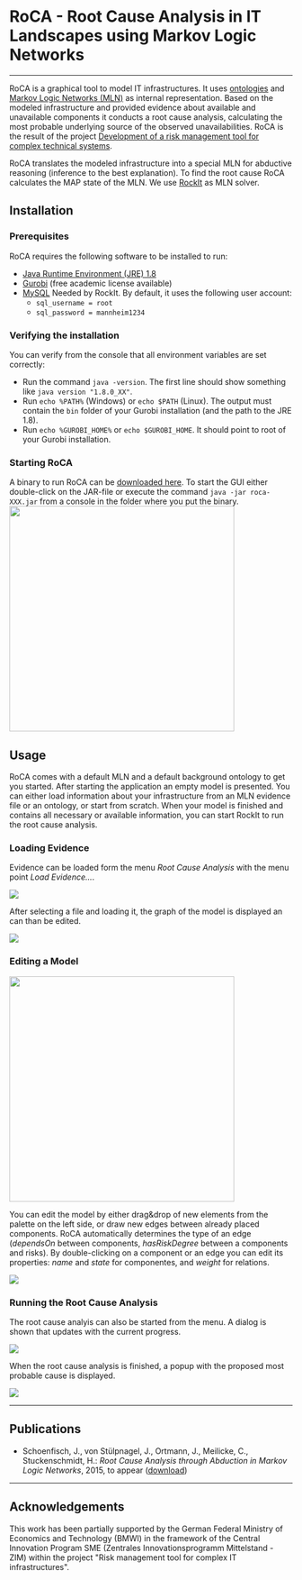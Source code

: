 # RoCA - Root Cause Analysis in IT Landscapes using Markov Logic Networks

- - -

RoCA is a graphical tool to model IT infrastructures. It uses [ontologies](www.w3.org/TR/owl2-primer/) and [Markov Logic Networks (MLN)](http://link.springer.com/article/10.1007/s10994-006-5833-1#page-1) as internal representation. Based on the modeled infrastructure and provided evidence about available and unavailable components it conducts a root cause analysis, calculating the most probable underlying source of the observed unavailabilities. RoCA is the result of the project [Development of a risk management tool for complex technical systems](http://dws.informatik.uni-mannheim.de/en/projects/current-projects/#c13643).

RoCA translates the modeled infrastructure into a special MLN for abductive reasoning (inference to the best explanation). To find the root cause RoCA calculates the MAP state of the MLN. We use [RockIt](https://code.google.com/p/rockit/) as MLN solver. 


## Installation

### Prerequisites
RoCA requires the following software to be installed to run:

* [Java Runtime Environment (JRE) 1.8](http://java.com/inc/BrowserRedirect1.jsp?locale=en) 
* [Gurobi](http://www.gurobi.com/) (free academic license available)
* [MySQL](http://www.mysql.com/downloads/)
  Needed by RockIt. By default, it uses the following user account:
  * `sql_username = root`
  * `sql_password = mannheim1234` 

### Verifying the installation
You can verify from the console that all environment variables are set correctly: 
* Run the command `java -version`. The first line should show something like `java version "1.8.0_XX"`.
* Run `echo %PATH%` (Windows) or `echo $PATH` (Linux). The output must contain the `bin` folder of your Gurobi installation (and the path to the JRE 1.8).
* Run `echo %GUROBI_HOME%` or `echo $GUROBI_HOME`. It should point to root of your Gurobi installation.

### Starting RoCA
A binary to run RoCA can be [downloaded here](http://web.informatik.uni-mannheim.de/risk/).
To start the GUI either double-click on the JAR-file or execute the command `java -jar roca-XXX.jar` from a console in the folder where you put the binary.
<img src="http://web.informatik.uni-mannheim.de/risk/new.png" width="400px">

## Usage
RoCA comes with a default MLN and a default background ontology to get you started. After starting the application an empty model is presented. You can either load information about your infrastructure from an MLN evidence file or an ontology, or start from scratch. When your model is finished and contains all necessary or available information, you can start RockIt to run the root cause analysis.

### Loading Evidence
Evidence can be loaded form the menu *Root Cause Analysis* with the menu point *Load Evidence...*. 

<img src="http://web.informatik.uni-mannheim.de/risk/menu.png">

After selecting a file and loading it, the graph of the model is displayed an can than be edited.

<img src="http://web.informatik.uni-mannheim.de/risk/dialog.png">


### Editing a Model
<img src="http://web.informatik.uni-mannheim.de/risk/model.png" width="400px">

You can edit the model by either drag&drop of new elements from the palette on the left side, or draw new edges between already placed components. RoCA automatically determines the type of an edge (*dependsOn* between components, *hasRiskDegree* between a components and risks). By double-clicking on a component or an edge you can edit its properties: *name* and *state* for componentes, and *weight* for relations.  

<img src="http://web.informatik.uni-mannheim.de/risk/properties.png">


### Running the Root Cause Analysis
The root cause analyis can also be started from the menu. A dialog is shown that updates with the current progress.

<img src="http://web.informatik.uni-mannheim.de/risk/inference.png">

When the root cause analysis is finished, a popup with the proposed most probable cause is displayed.

<img src="http://web.informatik.uni-mannheim.de/risk/cause.png">

- - -

## Publications
* Schoenfisch, J., von Stülpnagel, J., Ortmann, J., Meilicke, C., Stuckenschmidt, H.: 
  *Root Cause Analysis through Abduction in Markov Logic Networks*, 2015, to appear 
  ([download](http://web.informatik.uni-mannheim.de/risk/Schoenfisch2015.pdf))

- - -

## Acknowledgements
This work has been partially supported by the German Federal Ministry of 
Economics and Technology (BMWI) in the framework of the Central Innovation 
Program SME (Zentrales Innovationsprogramm Mittelstand - ZIM) within the project 
"Risk management tool for complex IT infrastructures".
